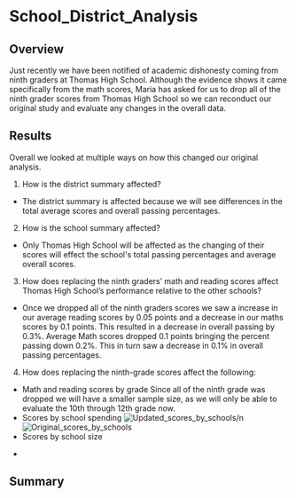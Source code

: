 # School_District_Analysis
## Overview ##
Just recently we have been notified of academic dishonesty coming from ninth graders at Thomas High School. Although the evidence shows it came specifically from the math scores, Maria has asked for us to drop all of the ninth grader scores from Thomas High School so we can reconduct our original study and evaluate any changes in the overall data.

## Results ##
Overall we looked at multiple ways on how this changed our original analysis.
1. How is the district summary affected?
 - The district summary is affected because we will see differences in the total average scores and overall passing percentages.
2. How is the school summary affected?
 - Only Thomas High School will be affected as the changing of their scores will effect the school's total passing percentages and average overall scores.
3. How does replacing the ninth graders’ math and reading scores affect Thomas High School’s performance relative to the other schools?
 - Once we dropped all of the ninth graders scores we saw a increase in our average reading scores by 0.05 points and a decrease in our maths scores by 0.1 points. This resulted in a decrease in overall passing by 0.3%. Average Math scores dropped 0.1 points bringing the percent passing down 0.2%. This in turn saw a decrease in 0.1% in overall passing percentages.
4. How does replacing the ninth-grade scores affect the following:
* Math and reading scores by grade
Since all of the ninth grade was dropped we will have a smaller sample size, as we will only be able to evaluate the 10th through 12th grade now.
* Scores by school spending
![Updated_scores_by_schools](https://user-images.githubusercontent.com/101231388/163744373-aac4e57c-880c-4191-8d5c-128fe222b5d6.png)/n
![Original_scores_by_schools](https://user-images.githubusercontent.com/101231388/163744339-d1a6ab5b-b27e-49cf-b1c3-9e172e602e16.png)
* Scores by school size
-
## Summary ##
